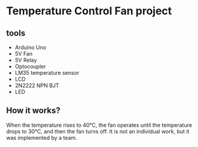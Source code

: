 # Temperature Control Fan project

## tools
* Arduino Uno
* 5V Fan
* 5V Relay
* Optocoupler
* LM35 temperature sensor
* LCD
* 2N2222 NPN BJT
* LED

## How it works?
When the temperature rises to 40°C, the fan operates until the temperature drops to 30°C, and then the fan turns off.
It is not an individual work, but it was implemented by a team.
